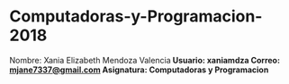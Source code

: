 # Computadoras-y-Programacion-2018
Nombre: Xania Elizabeth Mendoza Valencia<b>
Usuario: xaniamdza<b>
Correo: mjane7337@gmail.com<b>
Asignatura: Computadoras y Programacion<b>
